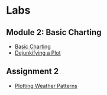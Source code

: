 # Labs

## Module 2: Basic Charting

- [Basic Charting](./Labs/Week2.ipynb)
- [Dejunkifying a Plot](./Labs/Dejunking.ipynb)

## Assignment 2

- [Plotting Weather Patterns](./Labs/Assignment2.ipynb)